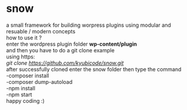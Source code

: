 # snow
a small framework for building worpress plugins using modular and resuable / modern concepts <br/> 
how to use it ? <br/>
enter the wordpress plugin folder  <b>wp-content/plugin</b> <br/>
and then you have to do a git clone example <br/> 
using https: <br/>
<i>git clone https://github.com/kyubicode/snow.git</i> <br/>
after successfully cloned  enter the snow folder  then type the command <br/>
-composer install <br/>
-composer dump-autoload <br/>
-npm install <br/>
-npm start <br/>
happy coding :)

